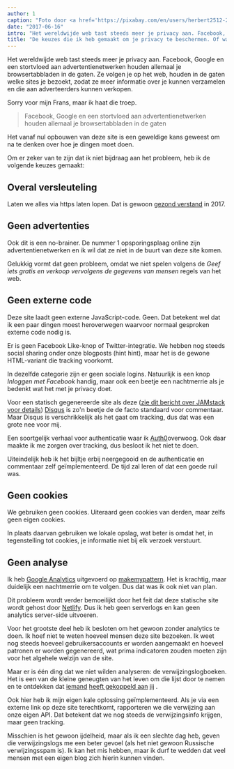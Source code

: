 ```yaml
---
author: 1
caption: "Foto door <a href='https://pixabay.com/en/users/herbert2512-2929941/' target='_BLANK' rel='nofollow'>Herbert</a>"
date: "2017-06-16"
intro: "Het wereldwijde web tast steeds meer je privacy aan. Facebook, Google en een stortvloed aan advertentienetwerken houden allemaal je browsertabbladen in de gaten. Ze volgen je op het web, houden in de gaten welke sites je bezoekt, zodat ze meer informatie over je kunnen verzamelen en die aan adverteerders kunnen verkopen."
title: "De keuzes die ik heb gemaakt om je privacy te beschermen. Of waarom je geen koekjes krijgt."
---
```


Het wereldwijde web tast steeds meer je privacy aan. Facebook, Google en een stortvloed aan advertentienetwerken houden allemaal je browsertabbladen in de gaten. Ze volgen je op het web, houden in de gaten welke sites je bezoekt, zodat ze meer informatie over je kunnen verzamelen en die aan adverteerders kunnen verkopen.

Sorry voor mijn Frans, maar ik haat die troep.

> Facebook, Google en een stortvloed aan advertentienetwerken houden allemaal je browsertabbladen in de gaten

Het vanaf nul opbouwen van deze site is een geweldige kans geweest om na te denken over hoe je dingen moet doen.

Om er zeker van te zijn dat ik niet bijdraag aan het probleem, heb ik de volgende keuzes gemaakt:

## Overal versleuteling

Laten we alles via https laten lopen. Dat is gewoon [gezond verstand](https://letsencrypt.org/) in 2017.

## Geen advertenties

Ook dit is een no-brainer. De nummer 1 opsporingsplaag online zijn advertentienetwerken en ik wil dat ze niet in de buurt van deze site komen.

Gelukkig vormt dat geen probleem, omdat we niet spelen volgens de _Geef iets gratis en verkoop vervolgens de gegevens van mensen_ regels van het web.

## Geen externe code

Deze site laadt geen externe JavaScript-code. Geen. Dat betekent wel dat ik een paar dingen moest heroverwegen waarvoor normaal gesproken externe code nodig is.

Er is geen Facebook Like-knop of Twitter-integratie. We hebben nog steeds social sharing onder onze blogposts (hint hint), maar het is de gewone HTML-variant die tracking voorkomt.

In dezelfde categorie zijn er geen sociale logins. Natuurlijk is een knop _Inloggen met Facebook_ handig, maar ook een beetje een nachtmerrie als je bedenkt wat het met je privacy doet.

Voor een statisch gegenereerde site als deze ([zie dit bericht over JAMstack voor details](/blog/freesewing-goes-jamstack/)) [Disqus](https://disqus.com/) is zo'n beetje de de facto standaard voor commentaar. Maar Disqus is verschrikkelijk als het gaat om tracking, dus dat was een grote nee voor mij.

Een soortgelijk verhaal voor authenticatie waar ik [Auth0](https://auth0.com/)overwoog. Ook daar maakte ik me zorgen over tracking, dus besloot ik het niet te doen.

Uiteindelijk heb ik het bijltje erbij neergegooid en de authenticatie en commentaar zelf geïmplementeerd. De tijd zal leren of dat een goede ruil was.

## Geen cookies
We gebruiken geen cookies. Uiteraard geen cookies van derden, maar zelfs geen eigen cookies.

In plaats daarvan gebruiken we lokale opslag, wat beter is omdat het, in tegenstelling tot cookies, je informatie niet bij elk verzoek verstuurt.

## Geen analyse
Ik heb [Google Analytics](https://analytics.google.com/) uitgevoerd op [makemypattern](https://makemypattern.com/). Het is krachtig, maar duidelijk een nachtmerrie om te volgen. Dus dat was ik ook niet van plan.

Dit probleem wordt verder bemoeilijkt door het feit dat deze statische site wordt gehost door [Netlify](https://www.netlify.com/). Dus ik heb geen serverlogs en kan geen analytics server-side uitvoeren.

Voor het grootste deel heb ik besloten om het gewoon zonder analytics te doen. Ik hoef niet te weten hoeveel mensen deze site bezoeken. Ik weet nog steeds hoeveel gebruikersaccounts er worden aangemaakt en hoeveel patronen er worden gegenereerd, wat prima indicatoren zouden moeten zijn voor het algehele welzijn van de site.

Maar er is één ding dat we niet wilden analyseren: de verwijzingslogboeken. Het is een van de kleine geneugten van het leven om die lijst door te nemen en te ontdekken dat [iemand](https://www.reddit.com/r/freepatterns/comments/4zh5nr/is_there_software_to_generate_sewing_patterns/) [heeft gekoppeld aan](http://www.makery.uk/2016/08/the-refashioners-2016-joost/) [jij](https://closetcasepatterns.com/week-sewing-blogs-vol-98/) [](https://opensource.com/life/16/11/free-open-sewing-patterns).

Ook hier heb ik mijn eigen kale oplossing geïmplementeerd. Als je via een externe link op deze site terechtkomt, rapporteren we die verwijzing aan onze eigen API. Dat betekent dat we nog steeds de verwijzingsinfo krijgen, maar geen tracking.

Misschien is het gewoon ijdelheid, maar als ik een slechte dag heb, geven die verwijzingslogs me een beter gevoel (als het niet gewoon Russische verwijzingsspam is). Ik kan het mis hebben, maar ik durf te wedden dat veel mensen met een eigen blog zich hierin kunnen vinden.

